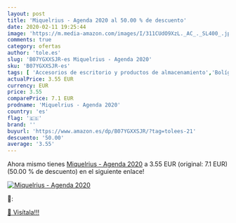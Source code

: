 ```yaml
---
layout: post
title: 'Miquelrius - Agenda 2020 al 50.00 % de descuento'
date: 2020-02-11 19:25:44
image: 'https://m.media-amazon.com/images/I/311CUdO9XzL._AC_._SL400_.jpg'
comments: true
category: ofertas
author: 'tole.es'
slug: 'B07YGXXSJR-es Miquelrius - Agenda 2020'
sku: 'B07YGXXSJR-es'
tags: [ 'Accesorios de escritorio y productos de almacenamiento','Bolígrafos, lápices y útiles de escritura','Costura y manualidades','Dibujo','Estuches escolares','Hogar y cocina','Lápices','Marcadores','Material de oficina','Materiales de dibujo','Materiales, organizadores y dispensadores de escritorio','Oficina y papelería','Portaminas','Rotuladores y subrayadores','Subrayadores','miquelrius', ]
actualPrice: 3.55 EUR
currency: EUR
price: 3.55
comparePrice: 7.1 EUR
prodname: 'Miquelrius - Agenda 2020'
country: 'es'
flag: '🇪🇸'
brand: ''
buyurl: 'https://www.amazon.es/dp/B07YGXXSJR/?tag=tolees-21'
descuento: '50.00'
average: '3.55'
---
```


Ahora mismo tienes [Miquelrius - Agenda 2020](https://www.amazon.es/dp/B07YGXXSJR/?tag=tolees-21) a 3.55 EUR (original: 7.1 EUR) (50.00 %  de descuento) en el siguiente enlace!

[![Miquelrius - Agenda 2020](https://m.media-amazon.com/images/I/311CUdO9XzL._AC_._SL400_.jpg)](https://www.amazon.es/dp/B07YGXXSJR/?tag=tolees-21)

🔎:


[🛒 Visítala!!!](https://www.amazon.es/dp/B07YGXXSJR/?tag=tolees-21)
